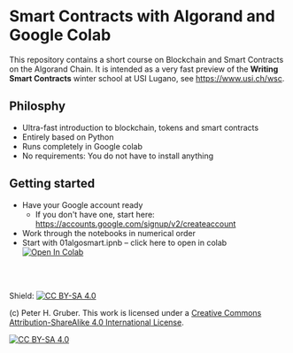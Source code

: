 # Smart Contracts with Algorand and Google Colab

This repository contains a short course on Blockchain and Smart Contracts on the Algorand Chain. It is intended as a very fast preview of the **Writing Smart Contracts** winter school at USI Lugano, see https://www.usi.ch/wsc.

## Philosphy
* Ultra-fast introduction to blockchain, tokens and smart contracts
* Entirely based on Python
* Runs completely in Google colab
* No requirements: You do not have to install anything

## Getting started
* Have your Google account ready
  * If you don't have one, start here: https://accounts.google.com/signup/v2/createaccount  
* Work through the notebooks in numerical order
* Start with 01algosmart.ipnb – click here to open in colab &nbsp; <a target="_blank" href="https://colab.research.google.com/github/peterhgruber/algosmartcolab/blob/main/01algosmart.ipynb">
  <img src="https://colab.research.google.com/assets/colab-badge.svg" alt="Open In Colab"/>
</a>

<br><br>


Shield: [![CC BY-SA 4.0][cc-by-sa-shield]][cc-by-sa]

(c) Peter H. Gruber. This work is licensed under a
[Creative Commons Attribution-ShareAlike 4.0 International License][cc-by-sa].

[![CC BY-SA 4.0][cc-by-sa-image]][cc-by-sa]

[cc-by-sa]: http://creativecommons.org/licenses/by-sa/4.0/
[cc-by-sa-image]: https://licensebuttons.net/l/by-sa/4.0/88x31.png
[cc-by-sa-shield]: https://img.shields.io/badge/License-CC%20BY--SA%204.0-lightgrey.svg
